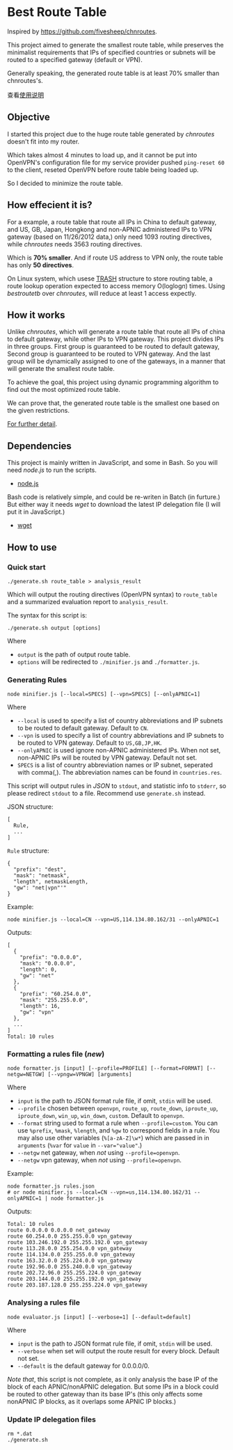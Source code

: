 Best Route Table
================


Inspired by https://github.com/fivesheep/chnroutes.

This project aimed to generate the smallest route table,
while preserves the minimalist requirements that IPs of
specified countries or subnets will be routed to a
specified gateway (default or VPN).

Generally speaking, the generated route table is at least
70% smaller than chnroutes's.

查看[使用说明][wiki]

Objective
---------

I started this project due to the huge route table
generated by *chnroutes* doesn't fit into my router.

Which takes almost 4 minutes to load up, and it cannot be
put into OpenVPN's configuration file for my service
provider pushed `ping-reset 60` to the client, reseted
OpenVPN before route table being loaded up.

So I decided to minimize the route table.


How effecient it is?
-------------------

For a example, a route table that route all IPs in China to
default gateway, and US, GB, Japan, Hongkong and non-APNIC
administered IPs to VPN gateway (based on 11/26/2012 data,)
only need 1093 routing directives, while *chnroutes* needs
3563 routing directives.

Which is **70% smaller**. And if route US address to VPN only,
the route table has only **50 directives**.

On Linux system, which usese [TRASH][trash] structure to store
routing table, a route lookup operation expected to access
memory O(loglog*n*) times. Using *bestroutetb* over *chnroutes*,
will reduce at least 1 access expectly.


How it works
------------

Unlike *chnroutes*, which will generate a route table that
route all IPs of china to default gateway, while other
IPs to VPN gateway.  This project divides IPs in three
groups. First group is guaranteed to be routed to default
gateway, Second group is guaranteed to be routed to VPN
gateway. And the last group will be dynamically assigned
to one of the gateways, in a manner that will generate
the smallest route table.

To achieve the goal, this project using dynamic programming
algorithm to find out the most optimized route table.

We can prove that, the generated route table is the smallest
one based on the given restrictions.

[For further detail][blog].


Dependencies
------------

This project is mainly written in JavaScript, and some in Bash.
So you will need *node.js* to run the scripts.

  * [node.js][nodejs]

Bash code is relatively simple, and could be re-writen in Batch
(in furture.) But either way it needs *wget* to download the
latest IP delegation file (I will put it in JavaScript.)

  * [wget][wget]


How to use
----------

### Quick start

    ./generate.sh route_table > analysis_result

Which will output the routing directives (OpenVPN syntax) to
`route_table` and a summarized evaluation report to `analysis_result`.

The syntax for this script is:

    ./generate.sh output [options]

Where

  * `output` is the path of output route table.
  * `options` will be redirected to `./minifier.js` and `./formatter.js`.


### Generating Rules

    node minifier.js [--local=SPECS] [--vpn=SPECS] [--onlyAPNIC=1]

Where

  * `--local` is used to specify a list of country abbreviations and
    IP subnets to be routed to default gateway. Default to `CN`.
  * `--vpn` is used to specify a list of country abbreviations and IP
    subnets to be routed to VPN gateway. Default to `US,GB,JP,HK`.
  * `--onlyAPNIC` is used ignore non-APNIC administered IPs. When not
    set, non-APNIC IPs will be routed by VPN gateway. Default not set.
  * `SPECS` is a list of country abbreviation names or IP subnet,
    seperated with comma(,). The abbreviation names can be found in
    `countries.res`.

This script will output rules in *JSON* to `stdout`, and statistic info to
`stderr`, so please redirect `stdout` to a file.  Recommend use `generate.sh`
instead.

JSON structure:

    [
      Rule,
      ...
    ]

`Rule` structure:

    {
      "prefix": "dest",
      "mask": "netmask",
      "length", netmaskLength,
      "gw": "net|vpn"'"
    }

Example:

    node minifier.js --local=CN --vpn=US,114.134.80.162/31 --onlyAPNIC=1

Outputs:

    [
      {
        "prefix": "0.0.0.0",
        "mask": "0.0.0.0",
        "length": 0,
        "gw": "net"
      },
      {
        "prefix": "60.254.0.0",
        "mask": "255.255.0.0",
        "length": 16,
        "gw": "vpn"
      },
      ...
    ]
    Total: 10 rules

### Formatting a rules file (*new*)

    node formatter.js [input] [--profile=PROFILE] [--format=FORMAT] [--netgw=NETGW] [--vpngw=VPNGW] [arguments]

Where

  * `input` is the path to JSON format rule file, if omit, `stdin` will be used.
  * `--profile` chosen between `openvpn`, `route_up`, `route_down`, `iproute_up`,
    `iproute_down`, `win_up`, `win_down`, `custom`. Default to `openvpn`.
  * `--format` string used to format a rule when `--profile=custom`. You can use
    `%prefix`, `%mask`, `%length`, and `%gw` to correspond fields in a rule.
    You may also use other variables (`%[a-zA-Z]\w*`) which are passed in in
    `arguments` (`%var` for `value` in `--var="value"`.)
  * `--netgw` net gateway, when *not* using `--profile=openvpn`.
  * `--netgw` vpn gateway, when *not* using `--profile=openvpn`.

Example:

    node formatter.js rules.json
    # or node minifier.js --local=CN --vpn=us,114.134.80.162/31 --onlyAPNIC=1 | node formatter.js

Outputs:

    Total: 10 rules
    route 0.0.0.0 0.0.0.0 net_gateway
    route 60.254.0.0 255.255.0.0 vpn_gateway
    route 103.246.192.0 255.255.192.0 vpn_gateway
    route 113.28.0.0 255.254.0.0 vpn_gateway
    route 114.134.0.0 255.255.0.0 vpn_gateway
    route 163.32.0.0 255.224.0.0 vpn_gateway
    route 192.96.0.0 255.240.0.0 vpn_gateway
    route 202.72.96.0 255.255.224.0 vpn_gateway
    route 203.144.0.0 255.255.192.0 vpn_gateway
    route 203.187.128.0 255.255.224.0 vpn_gateway

### Analysing a rules file

    node evaluator.js [input] [--verbose=1] [--default=default]

Where

  * `input` is the path to JSON format rule file, if omit, `stdin` will be used.
  * `--verbose` when set will output the route result for every block.
    Default not set.
  * `--default` is the default gateway for 0.0.0.0/0.

*Note that*, this script is not complete, as it only analysis the base
IP of the block of each APNIC/nonAPNIC delegation. But some IPs in a
block could be routed to other gateway than its base IP's (this only
affects some nonAPNIC IP blocks, as it overlaps some APNIC IP blocks.)

### Update IP delegation files

    rm *.dat
    ./generate.sh


[wiki]: https://github.com/ashi009/bestroutetb/wiki/%E4%BD%BF%E7%94%A8%E8%AF%B4%E6%98%8E
[trash]: http://www.nada.kth.se/~snilsson/publications/TRASH/trash.pdf
[blog]: http://ashi009.tumblr.com/post/36581070478/vpn
[nodejs]: http://nodejs.org
[wget]: http://www.gnu.org/software/wget/
